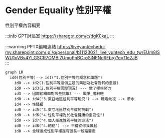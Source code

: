 # Gender Equality 性別平權 

性別平權內容綱要

:::info GPT討論室
https://sharegpt.com/c/dgK0kaL
:::

:::warning PPTX編輯連結
https://liveyuntechedu-my.sharepoint.com/:p:/g/personal/b11123021_live_yuntech_edu_tw/EUm8lSWU1xVBv4YLGSCR7OMBI7UmuPnBC-oSiNFNd6Fbrg?e=f1e2JB  
:::

```mermaid
graph LR
  id0(性別平等)--> id1("1.性別平等的概念和議題")
	id0 --> id2(1.性別平等這個主題的興起及社會對其的重視)
	id0 --> id3(2.性別平權國際現況) --- 做了哪些努力
	id3 --> 國際組織面對哪些挑戰? --- 戰爭_塔利班
	id0 --> id4("3.東亞地區性別平等現況") --> 職場歧視 --> 薪水
	id4 --> 性騷擾
	id0 --> id5("3.東亞地區性別平權的挑戰")
	id0 --> id6("4.性別平權對於社會健康的重要性")
	id0 --> id7("4.個人推進性別平權的方法")
	id0 --> id8("4.總結") --> 平權從你我做起
	id8 --> 全球達成性別平權還有很長一段路要走
```